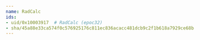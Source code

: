 ```yaml
---
name: RadCalc
ids:
- uid/0x10003917  # RadCalc (epoc32)
- sha/45a88e33ca574f0c576925176c811ec836acacc481dcb9c2f1b618a7929ce68b  # RadCalc 59.0 kB (epoc32)
---
```

